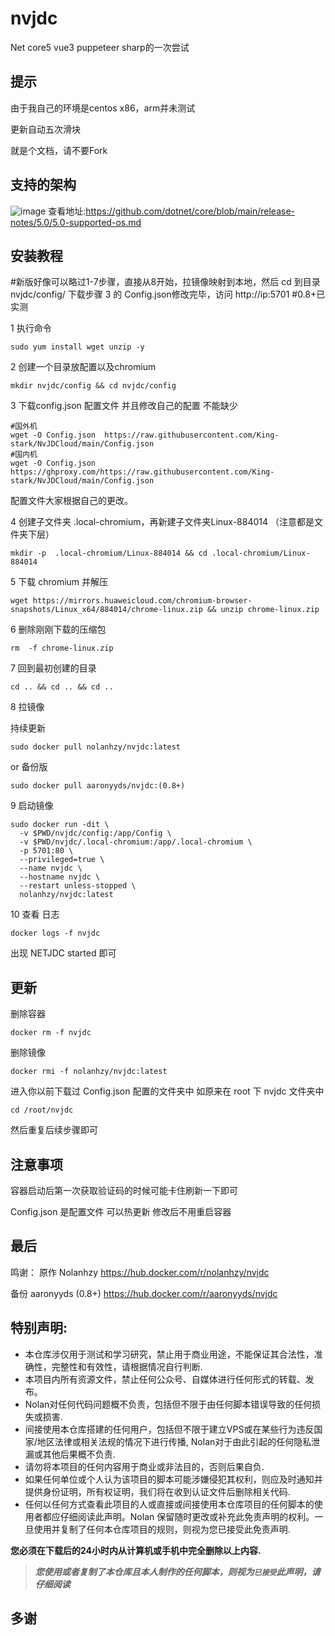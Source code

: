 # nvjdc

Net core5  vue3 puppeteer sharp的一次尝试

## 提示

由于我自己的环境是centos x86，arm并未测试

更新自动五次滑块

就是个文档，请不要Fork

## 支持的架构

![image](https://user-images.githubusercontent.com/87279659/137679751-7c2e901f-0429-4c5c-a6d2-120b8848048f.png)
查看地址:https://github.com/dotnet/core/blob/main/release-notes/5.0/5.0-supported-os.md

## 安装教程
#新版好像可以略过1-7步骤，直接从8开始，拉镜像映射到本地，然后 cd 到目录 nvjdc/config/ 下载步骤 3 的 Config.json修改完毕，访问 http://ip:5701 
#0.8+已实测

1 执行命令

```
sudo yum install wget unzip -y
```

2 创建一个目录放配置以及chromium

```
mkdir nvjdc/config && cd nvjdc/config
```

3 下载config.json 配置文件 并且修改自己的配置 不能缺少

```
#国外机
wget -O Config.json  https://raw.githubusercontent.com/King-stark/NvJDCloud/main/Config.json
#国内机
wget -O Config.json   https://ghproxy.com/https://raw.githubusercontent.com/King-stark/NvJDCloud/main/Config.json
```
配置文件大家根据自己的更改。

4 创建子文件夹 .local-chromium，再新建子文件夹Linux-884014 （注意都是文件夹下层）

```
mkdir -p  .local-chromium/Linux-884014 && cd .local-chromium/Linux-884014
```

5 下载 chromium 并解压

```
wget https://mirrors.huaweicloud.com/chromium-browser-snapshots/Linux_x64/884014/chrome-linux.zip && unzip chrome-linux.zip
```

6 删除刚刚下载的压缩包

```
rm  -f chrome-linux.zip
```

7 回到最初创建的目录

```
cd .. && cd .. && cd ..
```

8 拉镜像

 持续更新

```
sudo docker pull nolanhzy/nvjdc:latest
```
or 备份版

```
sudo docker pull aaronyyds/nvjdc:(0.8+)
```

9 启动镜像

```
sudo docker run -dit \
  -v $PWD/nvjdc/config:/app/Config \
  -v $PWD/nvjdc/.local-chromium:/app/.local-chromium \
  -p 5701:80 \
  --privileged=true \
  --name nvjdc \
  --hostname nvjdc \
  --restart unless-stopped \
  nolanhzy/nvjdc:latest
```

10 查看 日志

```
docker logs -f nvjdc 

```

出现 NETJDC  started 即可

## 更新

删除容器

```
docker rm -f nvjdc 
```

删除镜像

```
docker rmi -f nolanhzy/nvjdc:latest
```

进入你以前下载过 Config.json 配置的文件夹中
如原来在 root 下 nvjdc 文件夹中

```
cd /root/nvjdc 
```

然后重复后续步骤即可

## 注意事项

容器启动后第一次获取验证码的时候可能卡住刷新一下即可

Config.json 是配置文件 可以热更新 修改后不用重启容器

## 最后

鸣谢：
原作 Nolanhzy
https://hub.docker.com/r/nolanhzy/nvjdc

备份 aaronyyds (0.8+)
https://hub.docker.com/r/aaronyyds/nvjdc



## 特别声明:

* 本仓库涉仅用于测试和学习研究，禁止用于商业用途，不能保证其合法性，准确性，完整性和有效性，请根据情况自行判断.
* 本项目内所有资源文件，禁止任何公众号、自媒体进行任何形式的转载、发布。
* Nolan对任何代码问题概不负责，包括但不限于由任何脚本错误导致的任何损失或损害.
* 间接使用本仓库搭建的任何用户，包括但不限于建立VPS或在某些行为违反国家/地区法律或相关法规的情况下进行传播, Nolan对于由此引起的任何隐私泄漏或其他后果概不负责.
* 请勿将本项目的任何内容用于商业或非法目的，否则后果自负.
* 如果任何单位或个人认为该项目的脚本可能涉嫌侵犯其权利，则应及时通知并提供身份证明，所有权证明，我们将在收到认证文件后删除相关代码.
* 任何以任何方式查看此项目的人或直接或间接使用本仓库项目的任何脚本的使用者都应仔细阅读此声明。Nolan 保留随时更改或补充此免责声明的权利。一旦使用并复制了任何本仓库项目的规则，则视为您已接受此免责声明.

**您必须在下载后的24小时内从计算机或手机中完全删除以上内容.**  </br>

> ***您使用或者复制了本仓库且本人制作的任何脚本，则视为`已接受`此声明，请仔细阅读***

## 多谢
